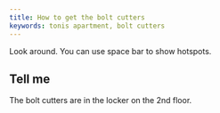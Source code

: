 ```yaml
---
title: How to get the bolt cutters
keywords: tonis apartment, bolt cutters
---
```


Look around. You can use space bar to show hotspots.

## Tell me
The bolt cutters are in the locker on the 2nd floor.
